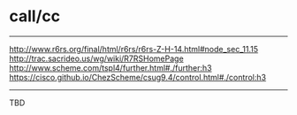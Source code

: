 # call/cc

---

http://www.r6rs.org/final/html/r6rs/r6rs-Z-H-14.html#node_sec_11.15
http://trac.sacrideo.us/wg/wiki/R7RSHomePage
http://www.scheme.com/tspl4/further.html#./further:h3
https://cisco.github.io/ChezScheme/csug9.4/control.html#./control:h3

---

TBD
